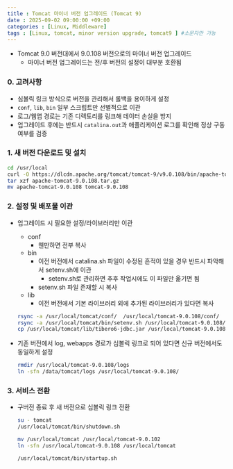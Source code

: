 ```yaml
---
title : Tomcat 마이너 버전 업그레이드 (Tomcat 9)
date : 2025-09-02 09:00:00 +09:00
categories : [Linux, Middleware]
tags : [Linux, tomcat, minor version upgrade, tomcat9 ] #소문자만 가능
---
```


- Tomcat 9.0 버전대에서 9.0.108 버전으로의 마이너 버전 업그레이드
    - 마이너 버전 업그레이드는 전/후 버전의 설정이 대부분 호환됨

### 0. 고려사항

- 심볼릭 링크 방식으로 버전을 관리해서 롤백을 용이하게 설정
- `conf`, `lib`, `bin` 일부 스크립트만 선별적으로 이관
- 로그/웹앱 경로는 기존 디렉토리를 링크해 데이터 손실을 방지
- 업그레이드 후에는 반드시 `catalina.out`과 애플리케이션 로그를 확인해 정상 구동 여부를 검증

### 1. 새 버전 다운로드 및 설치

```bash
cd /usr/local
curl -O https://dlcdn.apache.org/tomcat/tomcat-9/v9.0.108/bin/apache-tomcat-9.0.108.tar.gz
tar xzf apache-tomcat-9.0.108.tar.gz
mv apache-tomcat-9.0.108 tomcat-9.0.108
```

### 2. 설정 및 배포물 이관

- 업그레이드 시 필요한 설정/라이브러리만 이관
    - conf
        - 웬만하면 전부 복사
    - bin
        - 이전 버전에서 catalina.sh 파일이 수정된 흔적이 있을 경우 반드시 파악해서 setenv.sh에 이관
            - setenv.sh로 관리하면 추후 작업시에도 이 파일만 옮기면 됨
        - setenv.sh 파일 존재할 시 복사
    - lib
        - 이전 버전에서 기본 라이브러리 외에 추가된 라이브러리가 있다면 복사
    
    ```bash
    rsync -a /usr/local/tomcat/conf/  /usr/local/tomcat-9.0.108/conf/
    rsync -a /usr/local/tomcat/bin/setenv.sh /usr/local/tomcat-9.0.108/bin/
    cp /usr/local/tomcat/lib/tibero6-jdbc.jar /usr/local/tomcat-9.0.108/lib/
    ```
    
- 기존 버전에서 log, webapps 경로가 심볼릭 링크로 되어 있다면 신규 버전에서도 동일하게 설정
    
    ```bash
    rmdir /usr/local/tomcat-9.0.108/logs
    ln -sfn /data/tomcat/logs /usr/local/tomcat-9.0.108/
    ```
    

### 3. 서비스 전환

- 구버전 종료 후 새 버전으로 심볼릭 링크 전환
    
    ```bash
    su - tomcat
    /usr/local/tomcat/bin/shutdown.sh
    
    mv /usr/local/tomcat /usr/local/tomcat-9.0.102
    ln -sfn /usr/local/tomcat-9.0.108 /usr/local/tomcat
    
    /usr/local/tomcat/bin/startup.sh
    ```